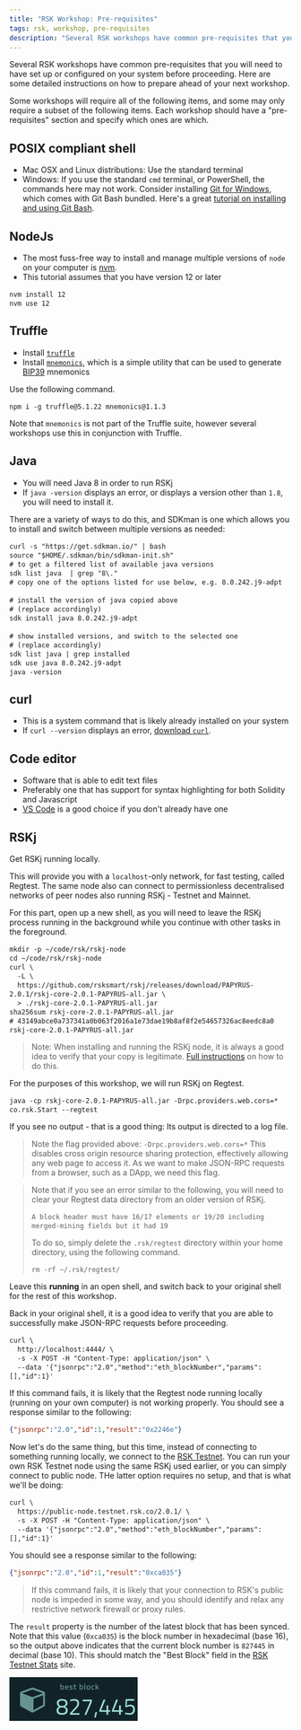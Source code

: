 ```yaml
---
title: "RSK Workshop: Pre-requisites"
tags: rsk, workshop, pre-requisites
description: "Several RSK workshops have common pre-requisites that you will need to have set up or configured on your system before proceeding. Here are some detailed instructions on how to prepare ahead of your next workshop."
---
```


Several RSK workshops have common pre-requisites that you will need to have set up or configured on your system before proceeding. Here are some detailed instructions on how to prepare ahead of your next workshop.

Some workshops will require all of the following items,
and some may only require a subset of the following items.
Each workshop should have a "pre-requisites" section
and specify which ones are which.

## POSIX compliant shell

- Mac OSX and Linux distributions:
  Use the standard terminal
- Windows:
  If you use the standard `cmd` terminal, or PowerShell,
  the commands here may not work.
  Consider installing
  [Git for Windows](https://gitforwindows.org/),
  which comes with Git Bash bundled.
  Here's a great
  [tutorial on installing and using Git Bash](https://www.atlassian.com/git/tutorials/git-bash).

## NodeJs

- The most fuss-free way to install and manage
  multiple versions of `node` on your computer is
  [nvm](https://github.com/nvm-sh/nvm).
- This tutorial assumes that you have version 12 or later

```shell
nvm install 12
nvm use 12

```

## Truffle

- Install [`truffle`](https://www.npmjs.com/package/truffle)
- Install [`mnemonics`](https://www.npmjs.com/package/mnemonics),
which is a simple utility that can be used to generate
[BIP39](https://github.com/bitcoin/bips/blob/master/bip-0039.mediawiki)
mnemonics

Use the following command.

```shell
npm i -g truffle@5.1.22 mnemonics@1.1.3

```

Note that `mnemonics` is not part of the Truffle suite,
however several workshops use this in conjunction with Truffle.

## Java

- You will need Java 8 in order to run RSKj
- If `java -version` displays an error,
  or displays a version other than `1.8`,
  you will need to install it.

There are a variety of ways to do this,
and SDKman is one which allows you to install and switch between multiple versions as needed:

```shell
curl -s "https://get.sdkman.io/" | bash
source "$HOME/.sdkman/bin/sdkman-init.sh"
# to get a filtered list of available java versions
sdk list java  | grep "8\."
# copy one of the options listed for use below, e.g. 8.0.242.j9-adpt

# install the version of java copied above
# (replace accordingly)
sdk install java 8.0.242.j9-adpt

# show installed versions, and switch to the selected one
# (replace accordingly)
sdk list java | grep installed
sdk use java 8.0.242.j9-adpt
java -version

```

## curl

- This is a system command that is likely
  already installed on your system
- If `curl --version` displays an error,
  [download `curl`](https://curl.haxx.se/download.html).

## Code editor

- Software that is able to edit text files
- Preferably one that has support for syntax highlighting for both Solidity and Javascript
- [VS Code](https://code.visualstudio.com)
  is a good choice if you don't already have one

## RSKj

Get RSKj running locally.

This will provide you with a `localhost`-only network,
for fast testing, called Regtest.
The same node also can connect to permissionless decentralised networks
of peer nodes also running RSKj - Testnet and Mainnet.

For this part, open up a new shell,
as you will need to leave the RSKj process running in the background
while you continue with other tasks in the foreground.

```shell
mkdir -p ~/code/rsk/rskj-node
cd ~/code/rsk/rskj-node
curl \
  -L \
  https://github.com/rsksmart/rskj/releases/download/PAPYRUS-2.0.1/rskj-core-2.0.1-PAPYRUS-all.jar \
  > ./rskj-core-2.0.1-PAPYRUS-all.jar
sha256sum rskj-core-2.0.1-PAPYRUS-all.jar
# 43149abce0a737341a0b063f2016a1e73dae19b8af8f2e54657326ac8eedc8a0 rskj-core-2.0.1-PAPYRUS-all.jar

```

> Note: When installing and running the RSKj node,
> it is always a good idea to verify that your copy is legitimate.
> [Full instructions](https://developers.rsk.co/rsk/node/contribute/verify/ "Verify authenticity of RskJ source code and its binary dependencies")
> on how to do this.

For the purposes of this workshop,
we will run RSKj on Regtest.

```shell
java -cp rskj-core-2.0.1-PAPYRUS-all.jar -Drpc.providers.web.cors=* co.rsk.Start --regtest

```

If you see no output - that is a good thing:
Its output is directed to a log file.

> Note the flag provided above: `-Drpc.providers.web.cors=*`
> This disables cross origin resource sharing protection,
> effectively allowing any web page to access it.
> As we want to make JSON-RPC requests from a browser,
> such as a DApp, we need this flag.

> Note that if you see an error similar to the following,
> you will need to clear your Regtest data directory
> from an older version of RSKj.
>
> ```
> A block header must have 16/17 elements or 19/20 including merged-mining fields but it had 19
> ```
>
> To do so, simply delete the `.rsk/regtest` directory
> within your home directory, using the following command.
>
> ```shell
> rm -rf ~/.rsk/regtest/
> ```

Leave this **running** in an open shell,
and switch back to your original shell for the rest of this workshop.

Back in your original shell,
it is a good idea to verify that you are able to
successfully make JSON-RPC requests before proceeding.

```shell
curl \
  http://localhost:4444/ \
  -s -X POST -H "Content-Type: application/json" \
  --data '{"jsonrpc":"2.0","method":"eth_blockNumber","params":[],"id":1}'

```

If this command fails, it is likely that the Regtest node running locally
(running on your own computer) is not working properly.
You should see a response similar to the following:

```json
{"jsonrpc":"2.0","id":1,"result":"0x2246e"}

```

Now let's do the same thing, but this time,
instead of connecting to something running locally,
we connect to the [RSK Testnet](https://stats.testnet.rsk.co/).
You can run your own RSK Testnet node using the same RSKj used earlier, or
you can simply connect to public node.
THe latter option requires no setup, and that is what we'll be doing:

```shell
curl \
  https://public-node.testnet.rsk.co/2.0.1/ \
  -s -X POST -H "Content-Type: application/json" \
  --data '{"jsonrpc":"2.0","method":"eth_blockNumber","params":[],"id":1}'

```
You should see a response similar to the following:

```json
{"jsonrpc":"2.0","id":1,"result":"0xca035"}

```

> If this command fails,
> it is likely that your connection to RSK's public node is impeded in some way,
> and you should identify and relax any restrictive
> network firewall or proxy rules.

The `result` property is the number of the latest block that has been synced.
Note that this value (`0xca035`)
is the block number in hexadecimal (base 16),
so the output above indicates that the current block number
is `827445` in decimal (base 10).
This should match the "Best Block" field in the
[RSK Testnet Stats](https://stats.testnet.rsk.co/) site.

![](img/stats-testnet-block-number.png)
